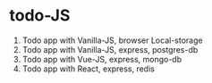# todo-JS

1) Todo app with Vanilla-JS, browser Local-storage
2) Todo app with Vanilla-JS, express, postgres-db
3) Todo app with Vue-JS, express, mongo-db
4) Todo app with React, express, redis
